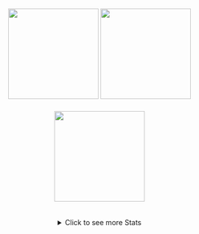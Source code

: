 <h3 align="center">
   <a href="https://github.com/anditv21/"><img src="https://github-stats-alpha.vercel.app/api?username=anditv21&cc=0d1117&tc=fff&ic=fff&bc=0d1117" height="180" width="auto"></a>
   <a href="https://discord.com/users/854024514781315082/"><img src="https://lanyard.cnrad.dev/api/854024514781315082?bg=0d1117" height="180" width="auto"></a>
     <br> 
   <br>
    <img src="https://readme.anditv.it/api/top-langs/?username=anditv21&langs_count=8&layout=compact&text_color=daf7dc&bg_color=151515&var=22" height="180" width="auto">
     
</h3>

<div align="center">
   <br>
</div>
<details align="center">
   <summary>Click to see more Stats</summary>
   <br>
   <img src="https://readme.anditv.it/api?username=anditv21&show_icons=true&include_all_commits=true&count_private=true&bg_color=151515&var=24" height="180" width="auto">
   <a href="https://github.com/anditv21?tab=repositories"><img src="http://github-profile-summary-cards.vercel.app/api/cards/profile-details?username=anditv21&theme=github_dark"/></a>
</details>
</p>
